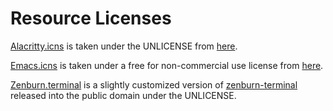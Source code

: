 # Resource Licenses

[Alacritty.icns](Alacritty.icns) is taken under the UNLICENSE from
[here](https://github.com/jasonlong/iterm2-icons).

[Emacs.icns](Emacs.icns) is taken under a free for non-commercial use license
from
[here](www.iconarchive.com/show/button-ui-requests-6-icons-by-blackvariant/Emacs-icon.html).

[Zenburn.terminal](Zenburn.terminal) is a slightly customized version of
[zenburn-terminal](https://github.com/bdesham/zenburn-terminal) released into
the public domain under the UNLICENSE.
